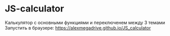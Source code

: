 # JS-calculator

Калькулятор с основными функциями и переключенем между 3 темами
Запустить в браузере: https://alexmegadrive.github.io/JS_calculator
